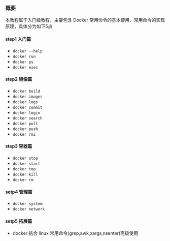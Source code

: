 ### 概要 
本教程属于入门级教程，主要包含 Docker 常用命令的基本使用、常用命令的实现原理，具体分为如下5点

#### step1 入门篇
* `docker --help`
* `docker run`
* `docker ps`
* `docker exec`

#### step2 镜像篇
* `docker build`
* `docker images`
* `docker logs`
* `docker commit`
* `docker login`
* `docker search`
* `docker pull`
* `docker push`
* `docker rmi`

#### step3 容器篇
* `docker stop`
* `docker start`
* `docker top`
* `docker kill`
* `docker rm`

#### setp4 管理篇
* `docker system`
* `docker network`

#### setp5 拓展篇
* docker 结合 linux 常用命令(grep,awk,xargs,nsenter)高级使用
